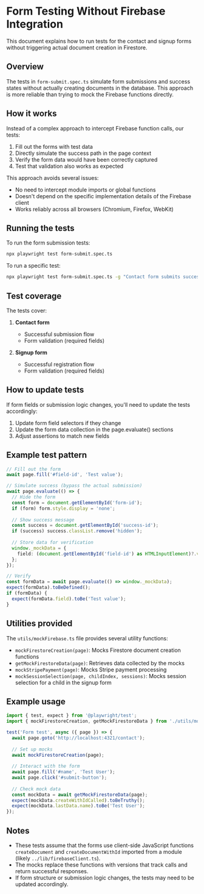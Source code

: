 # Form Testing Without Firebase Integration

This document explains how to run tests for the contact and signup forms without triggering actual document creation in Firestore.

## Overview

The tests in `form-submit.spec.ts` simulate form submissions and success states without actually creating documents in the database. This approach is more reliable than trying to mock the Firebase functions directly.

## How it works

Instead of a complex approach to intercept Firebase function calls, our tests:

1. Fill out the forms with test data
2. Directly simulate the success path in the page context
3. Verify the form data would have been correctly captured
4. Test that validation also works as expected

This approach avoids several issues:
- No need to intercept module imports or global functions
- Doesn't depend on the specific implementation details of the Firebase client
- Works reliably across all browsers (Chromium, Firefox, WebKit)

## Running the tests

To run the form submission tests:

```bash
npx playwright test form-submit.spec.ts
```

To run a specific test:

```bash
npx playwright test form-submit.spec.ts -g "Contact form submits successfully"
```

## Test coverage

The tests cover:

1. **Contact form**
   - Successful submission flow
   - Form validation (required fields)

2. **Signup form**
   - Successful registration flow
   - Form validation (required fields)

## How to update tests

If form fields or submission logic changes, you'll need to update the tests accordingly:

1. Update form field selectors if they change
2. Update the form data collection in the page.evaluate() sections
3. Adjust assertions to match new fields

## Example test pattern

```typescript
// Fill out the form
await page.fill('#field-id', 'Test value');

// Simulate success (bypass the actual submission)
await page.evaluate(() => {
  // Hide the form
  const form = document.getElementById('form-id');
  if (form) form.style.display = 'none';
  
  // Show success message
  const success = document.getElementById('success-id');
  if (success) success.classList.remove('hidden');
  
  // Store data for verification
  window._mockData = {
    field: (document.getElementById('field-id') as HTMLInputElement)?.value || ''
  };
});

// Verify
const formData = await page.evaluate(() => window._mockData);
expect(formData).toBeDefined();
if (formData) {
  expect(formData.field).toBe('Test value');
}
```

## Utilities provided

The `utils/mockFirebase.ts` file provides several utility functions:

- `mockFirestoreCreation(page)`: Mocks Firestore document creation functions
- `getMockFirestoreData(page)`: Retrieves data collected by the mocks
- `mockStripePayment(page)`: Mocks Stripe payment processing
- `mockSessionSelection(page, childIndex, sessions)`: Mocks session selection for a child in the signup form

## Example usage

```typescript
import { test, expect } from '@playwright/test';
import { mockFirestoreCreation, getMockFirestoreData } from './utils/mockFirebase';

test('Form test', async ({ page }) => {
  await page.goto('http://localhost:4321/contact');
  
  // Set up mocks
  await mockFirestoreCreation(page);
  
  // Interact with the form
  await page.fill('#name', 'Test User');
  await page.click('#submit-button');
  
  // Check mock data
  const mockData = await getMockFirestoreData(page);
  expect(mockData.createWithIdCalled).toBeTruthy();
  expect(mockData.lastData.name).toBe('Test User');
});
```

## Notes

- These tests assume that the forms use client-side JavaScript functions `createDocument` and `createDocumentWithId` imported from a module (likely `../lib/firebaseClient.ts`).
- The mocks replace these functions with versions that track calls and return successful responses.
- If form structure or submission logic changes, the tests may need to be updated accordingly. 
